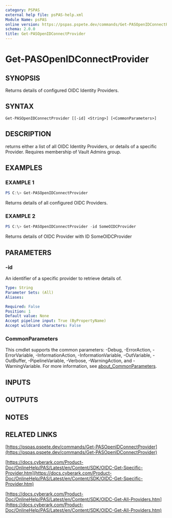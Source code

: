 ```yaml
---
category: PSPAS
external help file: psPAS-help.xml
Module Name: psPAS
online version: https://pspas.pspete.dev/commands/Get-PASOpenIDConnectProvider
schema: 2.0.0
title: Get-PASOpenIDConnectProvider
---
```


# Get-PASOpenIDConnectProvider

## SYNOPSIS
Returns details of configured OIDC Identity Providers.

## SYNTAX

```
Get-PASOpenIDConnectProvider [[-id] <String>] [<CommonParameters>]
```

## DESCRIPTION
returns either a list of all OIDC Identity Providers, or details of a specific Provider.
Requires membership of Vault Admins group.

## EXAMPLES

### EXAMPLE 1
```powershell
PS C:\> Get-PASOpenIDConnectProvider
```

Returns details of all configured OIDC Providers.

### EXAMPLE 2
```powershell
PS C:\> Get-PASOpenIDConnectProvider -id SomeOIDCProvider
```

Returns details of OIDC Provider with ID SomeOIDCProvider

## PARAMETERS

### -id
An identifier of a specific provider to retrieve details of.

```yaml
Type: String
Parameter Sets: (All)
Aliases:

Required: False
Position: 1
Default value: None
Accept pipeline input: True (ByPropertyName)
Accept wildcard characters: False
```

### CommonParameters
This cmdlet supports the common parameters: -Debug, -ErrorAction, -ErrorVariable, -InformationAction, -InformationVariable, -OutVariable, -OutBuffer, -PipelineVariable, -Verbose, -WarningAction, and -WarningVariable. For more information, see [about_CommonParameters](http://go.microsoft.com/fwlink/?LinkID=113216).

## INPUTS

## OUTPUTS

## NOTES

## RELATED LINKS

[https://pspas.pspete.dev/commands/Get-PASOpenIDConnectProvider](https://pspas.pspete.dev/commands/Get-PASOpenIDConnectProvider)

[https://docs.cyberark.com/Product-Doc/OnlineHelp/PAS/Latest/en/Content/SDK/OIDC-Get-Specific-Provider.htm](https://docs.cyberark.com/Product-Doc/OnlineHelp/PAS/Latest/en/Content/SDK/OIDC-Get-Specific-Provider.htm)

[https://docs.cyberark.com/Product-Doc/OnlineHelp/PAS/Latest/en/Content/SDK/OIDC-Get-All-Providers.htm](https://docs.cyberark.com/Product-Doc/OnlineHelp/PAS/Latest/en/Content/SDK/OIDC-Get-All-Providers.htm)
